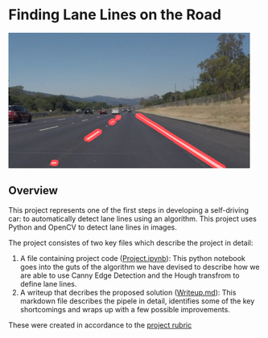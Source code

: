 # **Finding Lane Lines on the Road** 

<img src="writeup_images/houghed.jpg" width="480" alt="Combined Image" />

Overview
---

This project represents one of the first steps in developing a self-driving car: to automatically detect lane lines using an algorithm. This project uses Python and OpenCV to detect lane lines in images.

The project consistes of two key files which describe the project in detail:
1. A file containing project code ([Project.ipynb](https://github.com/iammsg/Project1/blob/master/Project.ipynb)): This python notebook goes into the guts of the algorithm we have devised to describe how we are able to use Canny Edge Detection and the Hough transfrom to define lane lines.
2. A writeup that decribes the proposed solution ([Writeup.md](https://github.com/iammsg/Project1/blob/master/Writeup.md)): This markdown file describes the pipele in detail, identifies some of the key shortcomings and wraps up with a few possible improvements.

These were created in accordance to the [project rubric](https://review.udacity.com/#!/rubrics/322/view)